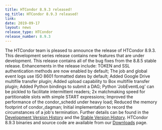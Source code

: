 ```yaml
---
title: HTCondor 8.9.3 released!
og_title: HTCondor 8.9.3 released!
link: 
date: 2019-09-17
layout: news
release_type: HTCondor
release_number: 8.9.3
---
```


The HTCondor team is pleased to announce the release of HTCondor 8.9.3. This development series release contains new features that are under development. This release contains all of the bug fixes from the 8.8.5 stable release.  Enhancements in the release include: TOKEN and SSL authentication methods are now enabled by default; The job and global event logs use ISO 8601 formatted dates by default; Added Google Drive multifile transfer plugin; Added upload capability to Box multifile transfer plugin; Added Python bindings to submit a DAG; Python 'JobEventLog' can be pickled to facilitate intermittent readers; 2x matchmaking speed for partitionable slots with simple START expressions; Improved the performance of the condor_schedd under heavy load; Reduced the memory footprint of condor_dagman; Initial implementation to record the circumstances of a job's termination.  Further details can be found in the <a href="http://htcondor.org/manual/v8.9.3/DevelopmentReleaseSeries89.html"> Development Version History</a> and the <a href="http://htcondor.org/manual/v8.9.3/StableReleaseSeries88.html"> Stable Version History</a>. HTCondor 8.9.3 binaries and source code are available from our <a href="http://htcondor.org/downloads/">Downloads</a> page. 
